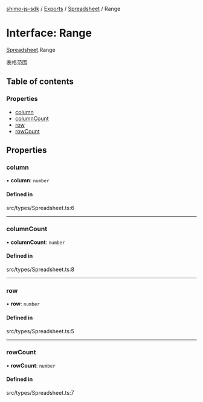 [shimo-js-sdk](../README.md) / [Exports](../modules.md) / [Spreadsheet](../modules/spreadsheet.md) / Range

# Interface: Range

[Spreadsheet](../modules/spreadsheet.md).Range

表格范围

## Table of contents

### Properties

- [column](spreadsheet.range.md#column)
- [columnCount](spreadsheet.range.md#columncount)
- [row](spreadsheet.range.md#row)
- [rowCount](spreadsheet.range.md#rowcount)

## Properties

### column

• **column**: `number`

#### Defined in

src/types/Spreadsheet.ts:6

___

### columnCount

• **columnCount**: `number`

#### Defined in

src/types/Spreadsheet.ts:8

___

### row

• **row**: `number`

#### Defined in

src/types/Spreadsheet.ts:5

___

### rowCount

• **rowCount**: `number`

#### Defined in

src/types/Spreadsheet.ts:7
